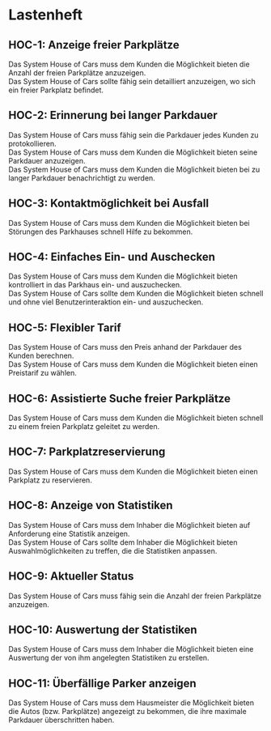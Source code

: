 # Lastenheft
## HOC-1: Anzeige freier Parkplätze
Das System House of Cars muss dem Kunden die Möglichkeit bieten die Anzahl der freien 
Parkplätze anzuzeigen.\
Das System House of Cars sollte fähig sein detailliert anzuzeigen, wo sich ein freier
Parkplatz befindet.
## HOC-2: Erinnerung bei langer Parkdauer
Das System House of Cars muss fähig sein die Parkdauer jedes Kunden zu protokollieren.\
Das System House of Cars muss dem Kunden die Möglichkeit bieten seine Parkdauer anzuzeigen.\
Das System House of Cars muss dem Kunden die Möglichkeit bieten bei zu langer Parkdauer
benachrichtigt zu werden.
## HOC-3: Kontaktmöglichkeit bei Ausfall
Das System House of Cars muss dem Kunden die Möglichkeit bieten bei Störungen des Parkhauses
schnell Hilfe zu bekommen.
## HOC-4: Einfaches Ein- und Auschecken
Das System House of Cars muss dem Kunden die Möglichkeit bieten kontrolliert in das Parkhaus
ein- und auszuchecken.\
Das System House of Cars sollte dem Kunden die Möglichkeit bieten schnell und ohne viel
Benutzerinteraktion ein- und auszuchecken.
## HOC-5: Flexibler Tarif
Das System House of Cars muss den Preis anhand der Parkdauer des Kunden berechnen.\
Das System House of Cars muss dem Kunden die Möglichkeit bieten einen Preistarif zu wählen.
## HOC-6: Assistierte Suche freier Parkplätze
Das System House of Cars muss dem Kunden die Möglichkeit bieten schnell zu einem freien
Parkplatz geleitet zu werden.
## HOC-7: Parkplatzreservierung
Das System House of Cars muss dem Kunden die Möglichkeit bieten einen Parkplatz zu reservieren.
## HOC-8: Anzeige von Statistiken
Das System House of Cars muss dem Inhaber die Möglichkeit bieten auf Anforderung eine Statistik
anzeigen.\
Das System House of Cars sollte dem Inhaber die Möglichkeit bieten Auswahlmöglichkeiten zu treffen,
die die Statistiken anpassen.
## HOC-9: Aktueller Status
Das System House of Cars muss fähig sein die Anzahl der freien Parkplätze anzuzeigen.
## HOC-10: Auswertung der Statistiken
Das System House of Cars muss dem Inhaber die Möglichkeit bieten eine Auswertung der von ihm
angelegten Statistiken zu erstellen.
## HOC-11: Überfällige Parker anzeigen
Das System House of Cars muss dem Hausmeister die Möglichkeit bieten die Autos (bzw. Parkplätze)
angezeigt zu bekommen, die ihre maximale Parkdauer überschritten haben.